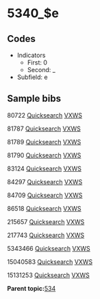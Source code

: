 # 5340\_$e

## Codes

-   Indicators
    -   First: 0
    -   Second: \_
-   Subfield: e

## Sample bibs

80722 [Quicksearch](https://search.library.yale.edu/catalog/80722) [VXWS](http://prodorbis.library.yale.edu:7014/vxws/GetHoldingsService?bibId=80722)

81787 [Quicksearch](https://search.library.yale.edu/catalog/81787) [VXWS](http://prodorbis.library.yale.edu:7014/vxws/GetHoldingsService?bibId=81787)

81789 [Quicksearch](https://search.library.yale.edu/catalog/81789) [VXWS](http://prodorbis.library.yale.edu:7014/vxws/GetHoldingsService?bibId=81789)

81790 [Quicksearch](https://search.library.yale.edu/catalog/81790) [VXWS](http://prodorbis.library.yale.edu:7014/vxws/GetHoldingsService?bibId=81790)

83124 [Quicksearch](https://search.library.yale.edu/catalog/83124) [VXWS](http://prodorbis.library.yale.edu:7014/vxws/GetHoldingsService?bibId=83124)

84297 [Quicksearch](https://search.library.yale.edu/catalog/84297) [VXWS](http://prodorbis.library.yale.edu:7014/vxws/GetHoldingsService?bibId=84297)

84709 [Quicksearch](https://search.library.yale.edu/catalog/84709) [VXWS](http://prodorbis.library.yale.edu:7014/vxws/GetHoldingsService?bibId=84709)

86518 [Quicksearch](https://search.library.yale.edu/catalog/86518) [VXWS](http://prodorbis.library.yale.edu:7014/vxws/GetHoldingsService?bibId=86518)

215657 [Quicksearch](https://search.library.yale.edu/catalog/215657) [VXWS](http://prodorbis.library.yale.edu:7014/vxws/GetHoldingsService?bibId=215657)

217743 [Quicksearch](https://search.library.yale.edu/catalog/217743) [VXWS](http://prodorbis.library.yale.edu:7014/vxws/GetHoldingsService?bibId=217743)

5343466 [Quicksearch](https://search.library.yale.edu/catalog/5343466) [VXWS](http://prodorbis.library.yale.edu:7014/vxws/GetHoldingsService?bibId=5343466)

15040583 [Quicksearch](https://search.library.yale.edu/catalog/15040583) [VXWS](http://prodorbis.library.yale.edu:7014/vxws/GetHoldingsService?bibId=15040583)

15131253 [Quicksearch](https://search.library.yale.edu/catalog/15131253) [VXWS](http://prodorbis.library.yale.edu:7014/vxws/GetHoldingsService?bibId=15131253)

**Parent topic:**[534](../../tags/534/534.md)

